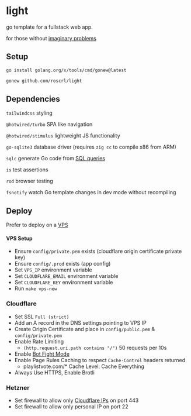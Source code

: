 # light

go template for a fullstack web app.

for those without [imaginary problems](https://cerebralab.com/Imaginary_Problems_Are_the_Root_of_Bad_Software)

## Setup

```bash
go install golang.org/x/tools/cmd/gonew@latest
```

```bash
gonew github.com/roscrl/light
```

## Dependencies

`tailwindcss` styling

`@hotwired/turbo` SPA like navigation

`@hotwired/stimulus` lightweight JS functionality

`go-sqlite3` database driver (requires `zig cc` to compile x86 from ARM)

`sqlc` generate Go code from [SQL queries](core/db/query.sql)

`is` test assertions

`rod` browser testing

`fsnotify` watch Go template changes in dev mode without recompiling

## Deploy

Prefer to deploy on a [VPS](https://specbranch.com/posts/one-big-server/)

#### VPS Setup

- Ensure `config/private.pem` exists (cloudflare origin certificate private key)
- Ensure `config/.prod` exists (app config)
- Set `VPS_IP` environment variable
- Set `CLOUDFLARE_EMAIL` environment variable
- Set `CLOUDFLARE_KEY` environment variable
- Run `make vps-new`

### Cloudflare

- Set SSL `Full (strict)`
- Add an A record in the DNS settings pointing to VPS IP
- Create Origin Certificate and place in `config/public.pem` & `config/private.pem`
- Enable Rate Limiting
  - `(http.request.uri.path contains "/")` 50 requests per 10s
- Enable [Bot Fight Mode](https://developers.cloudflare.com/bots/get-started/free/)
- Enable Page Rules Caching to respect `Cache-Control` headers returned
    - playlistvote.com/* Cache Level: Cache Everything
- Always Use HTTPS, Enable Brotli

### Hetzner

- Set firewall to allow only [Cloudflare IPs](https://www.cloudflare.com/en-gb/ips/) on port 443
- Set firewall to allow only personal IP on port 22